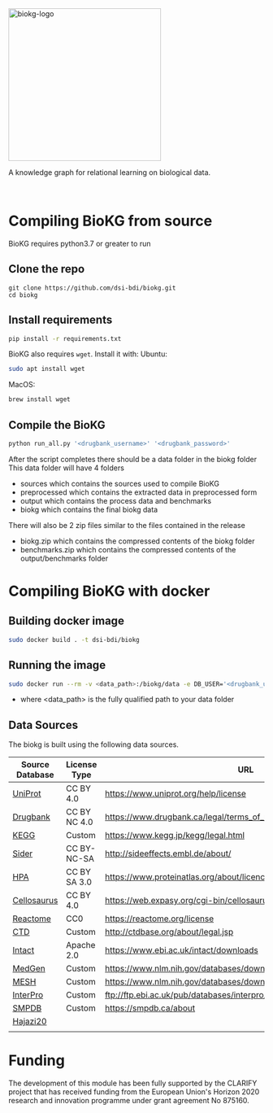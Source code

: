 <img src="https://i.ibb.co/MkVQGCG/biokg-logo-blue.png" alt="biokg-logo" width="300"/>

A knowledge graph for relational learning on biological data.

<br>

# Compiling BioKG from source
BioKG requires python3.7 or greater to run

## Clone the repo
```
git clone https://github.com/dsi-bdi/biokg.git
cd biokg
```

## Install requirements
```bash
pip install -r requirements.txt
```
BioKG also requires `wget`. Install it with:
Ubuntu:
```bash
sudo apt install wget
```
MacOS:
```bash
brew install wget
```

## Compile the BioKG
```bash
python run_all.py '<drugbank_username>' '<drugbank_password>'
```

After the script completes there should be a data folder in the biokg folder
This data folder will have 4 folders
- sources which contains the sources used to compile BioKG
- preprocessed which contains the extracted data in preprocessed form
- output which contains the process data and benchmarks
- biokg which contains the final biokg data

There will also be 2 zip files similar to the files contained in the release
- biokg.zip which contains the compressed contents of the biokg folder
- benchmarks.zip which contains the compressed contents of the output/benchmarks folder

# Compiling BioKG with docker

## Building docker image
```bash
sudo docker build . -t dsi-bdi/biokg
```
## Running the image
```bash
sudo docker run --rm -v <data_path>:/biokg/data -e DB_USER='<drugbank_username>' -e DB_PASS='<drugbank_password>' dsi-bdi/biokg:latest
```
- where <data_path> is the fully qualified path to your data folder

## Data Sources
The biokg is built using the following data sources.

| Source Database                                    | License Type | URL                                                                  |
|----------------------------------------------------|--------------|----------------------------------------------------------------------|
| [UniProt](https://www.uniprot.org)                 | CC BY 4.0    | https://www.uniprot.org/help/license                                 |
| [Drugbank](https://www.drugbank.ca/)               | CC BY NC 4.0 | https://www.drugbank.ca/legal/terms_of_use                           |
| [KEGG](https://www.genome.jp/kegg/)                | Custom       | https://www.kegg.jp/kegg/legal.html                                  |
| [Sider](http://sideeffects.embl.de/)               | CC BY-NC-SA  | http://sideeffects.embl.de/about/                                    |
| [HPA](https://www.proteinatlas.org/)               | CC BY SA 3.0 | https://www.proteinatlas.org/about/licence                           |
| [Cellosaurus](https://web.expasy.org/cellosaurus/) | CC BY 4.0    | https://web.expasy.org/cgi-bin/cellosaurus/faq#Q22                   |
| [Reactome](https://reactome.org/)                  | CC0          | https://reactome.org/license                                         |
| [CTD](http://ctdbase.org/)                         | Custom       | http://ctdbase.org/about/legal.jsp                                   |
| [Intact](https://www.ebi.ac.uk/intact/)            | Apache 2.0   | https://www.ebi.ac.uk/intact/downloads                               |
| [MedGen](https://www.ncbi.nlm.nih.gov/medgen)      | Custom       | https://www.nlm.nih.gov/databases/download/terms_and_conditions.html |
| [MESH](https://www.ncbi.nlm.nih.gov/mesh)          | Custom       | https://www.nlm.nih.gov/databases/download/terms_and_conditions.html |
| [InterPro](http://www.ebi.ac.uk/interpro/)         | Custom       | ftp://ftp.ebi.ac.uk/pub/databases/interpro/release_notes.txt         |
| [SMPDB](https://smpdb.ca/)                         | Custom       | https://smpdb.ca/about                                               |
| [Hajazi20](https://www.nature.com/articles/s41587-019-0391-9)|    |                                                                      |
|                                                    |              |                                                                      |
# Funding
The development of this module has been fully supported by the CLARIFY project that has received funding from the European Union's Horizon 2020 research and innovation programme under grant agreement No 875160.
